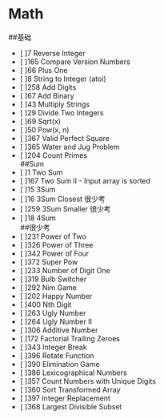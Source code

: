 # Math

##基础			
- [ ]7	Reverse Integer		
- [ ]165	Compare Version Numbers		
- [ ]66	Plus One		
- [ ]8	String to Integer (atoi)		
- [ ]258	Add Digits		
- [ ]67	Add Binary		
- [ ]43	Multiply Strings		
- [ ]29	Divide Two Integers		
- [ ]69	Sqrt(x)		
- [ ]50	Pow(x, n)		
- [ ]367	Valid Perfect Square		
- [ ]365	Water and Jug Problem		
- [ ]204	Count Primes		
##Sum			
- [ ]1	Two Sum		
- [ ]167	Two Sum II - Input array is sorted		
- [ ]15	3Sum		
- [ ]16	3Sum Closest		很少考
- [ ]259	3Sum Smaller		很少考
- [ ]18	4Sum		
##很少考			
- [ ]231	Power of Two		
- [ ]326	Power of Three		
- [ ]342	Power of Four		
- [ ]372	Super Pow		
- [ ]233	Number of Digit One		
- [ ]319	Bulb Switcher		
- [ ]292	Nim Game		
- [ ]202	Happy Number		
- [ ]400	Nth Digit		
- [ ]263	Ugly Number		
- [ ]264	Ugly Number II		
- [ ]306	Additive Number		
- [ ]172	Factorial Trailing Zeroes		
- [ ]343	Integer Break		
- [ ]396	Rotate Function		
- [ ]390	Elimination Game		
- [ ]386	Lexicographical Numbers		
- [ ]357	Count Numbers with Unique Digits		
- [ ]360	Sort Transformed Array		
- [ ]397	Integer Replacement		
- [ ]368	Largest Divisible Subset
